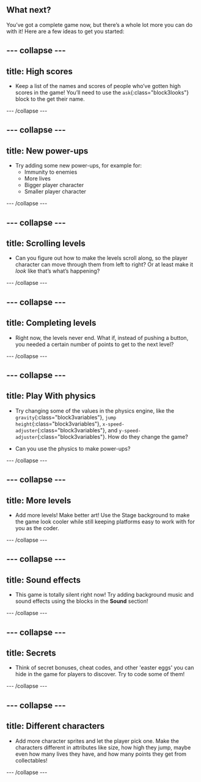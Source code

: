 ## What next?

You’ve got a complete game now, but there’s a whole lot more you can do with it! Here are a few ideas to get you started:

## \--- collapse \---

## title: High scores

+ Keep a list of the names and scores of people who’ve gotten high scores in the game! You’ll need to use the `ask`{:class="block3looks"} block to the get their name.

\--- /collapse \---

## \--- collapse \---

## title: New power-ups

+ Try adding some new power-ups, for example for: 
  + Immunity to enemies
  + More lives
  + Bigger player character
  + Smaller player character

\--- /collapse \---

## \--- collapse \---

## title: Scrolling levels

+ Can you figure out how to make the levels scroll along, so the player character can move through them from left to right? Or at least make it *look* like that’s what’s happening?

\--- /collapse \---

## \--- collapse \---

## title: Completing levels

+ Right now, the levels never end. What if, instead of pushing a button, you needed a certain number of points to get to the next level?

\--- /collapse \---

## \--- collapse \---

## title: Play With physics

+ Try changing some of the values in the physics engine, like the `gravity`{:class="block3variables"}, `jump height`{:class="block3variables"}, `x-speed-adjuster`{:class="block3variables"}, and `y-speed-adjuster`{:class="block3variables"}. How do they change the game?

+ Can you use the physics to make power-ups?

\--- /collapse \---

## \--- collapse \---

## title: More levels

+ Add more levels! Make better art! Use the Stage background to make the game look cooler while still keeping platforms easy to work with for you as the coder.

\--- /collapse \---

## \--- collapse \---

## title: Sound effects

+ This game is totally silent right now! Try adding background music and sound effects using the blocks in the **Sound** section!

\--- /collapse \---

## \--- collapse \---

## title: Secrets

+ Think of secret bonuses, cheat codes, and other 'easter eggs' you can hide in the game for players to discover. Try to code some of them!

\--- /collapse \---

## \--- collapse \---

## title: Different characters

+ Add more character sprites and let the player pick one. Make the characters different in attributes like size, how high they jump, maybe even how many lives they have, and how many points they get from collectables! 

\--- /collapse \---